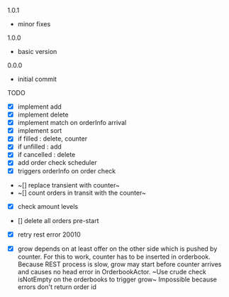 1.0.1
- minor fixes

1.0.0
- basic version

0.0.0
- initial commit


TODO
- [x] implement add
- [x] implement delete
- [x] implement match on orderInfo arrival
- [x] implement sort
- [x] if filled : delete, counter
- [x] if unfilled : add
- [x] if cancelled : delete
- [x] add order check scheduler
- [x] triggers orderInfo on order check
- ~[] replace transient with counter~
- ~[] count orders in transit with the counter~
- [x] check amount levels
- [] delete all orders pre-start
- [x] retry rest error 20010
- [x] grow depends on at least offer on the other side which is pushed by counter. For this to work, counter has to be inserted in orderbook.
Because REST process is slow, grow may start before counter arrives and causes no head error in OrderbookActor.
~Use crude check isNotEmpty on the orderbooks to trigger grow~ Impossible because errors don't return order id

